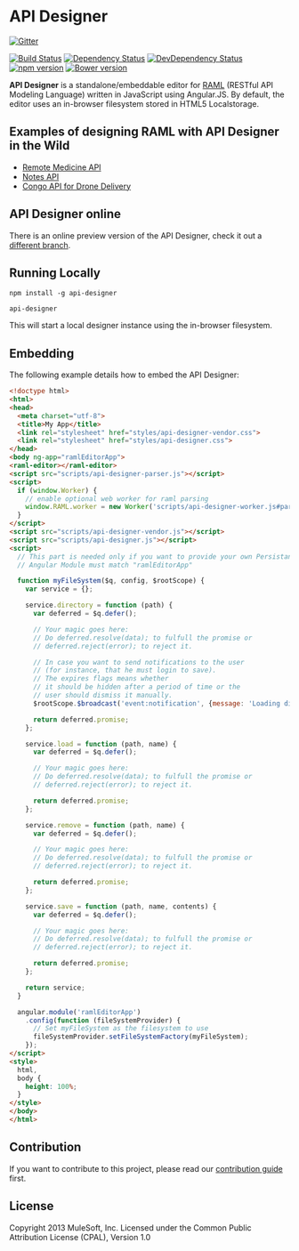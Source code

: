 # API Designer

[![Gitter](https://badges.gitter.im/Join%20Chat.svg)](https://gitter.im/mulesoft/api-designer?utm_source=badge&utm_medium=badge&utm_campaign=pr-badge&utm_content=badge)

[![Build Status](https://travis-ci.org/mulesoft/api-designer.png)](https://travis-ci.org/mulesoft/api-designer)
[![Dependency Status](https://david-dm.org/mulesoft/api-designer.png)](https://david-dm.org/mulesoft/api-designer#info=dependencies)
[![DevDependency Status](https://david-dm.org/mulesoft/api-designer/dev-status.png)](https://david-dm.org/mulesoft/api-designer#info=devDependencies) [![npm version](https://badge.fury.io/js/api-designer.svg)](https://badge.fury.io/js/api-designer) [![Bower version](https://badge.fury.io/bo/api-designer.svg)](https://badge.fury.io/bo/api-designer)

**API Designer** is a standalone/embeddable editor for [RAML](http://raml.org) (RESTful API Modeling Language) written in JavaScript using Angular.JS. By default, the editor uses an in-browser filesystem stored in HTML5 Localstorage.

## Examples of designing RAML with API Designer in the Wild

* [Remote Medicine API](http://static-anypoint-mulesoft-com.s3.amazonaws.com/API_examples_notebooks/raml-design4.html)
* [Notes API](http://static-anypoint-mulesoft-com.s3.amazonaws.com/API_examples_notebooks/raml-design3.html)
* [Congo API for Drone Delivery](http://static-anypoint-mulesoft-com.s3.amazonaws.com/API_examples_notebooks/raml-design2.html)

## API Designer online

There is an online preview version of the API Designer, check it out a [different branch](http://mulesoft.github.io/api-designer/).

## Running Locally

```
npm install -g api-designer

api-designer
```

This will start a local designer instance using the in-browser filesystem.

## Embedding

The following example details how to embed the API Designer:

```html
<!doctype html>
<html>
<head>
  <meta charset="utf-8">
  <title>My App</title>
  <link rel="stylesheet" href="styles/api-designer-vendor.css">
  <link rel="stylesheet" href="styles/api-designer.css">
</head>
<body ng-app="ramlEditorApp">
<raml-editor></raml-editor>
<script src="scripts/api-designer-parser.js"></script>
<script>
  if (window.Worker) {
    // enable optional web worker for raml parsing 
    window.RAML.worker = new Worker('scripts/api-designer-worker.js#parser=./api-designer-parser.js&proxy=/proxy/');
  }
</script>
<script src="scripts/api-designer-vendor.js"></script>
<script src="scripts/api-designer.js"></script>
<script>
  // This part is needed only if you want to provide your own Persistance Implementation
  // Angular Module must match "ramlEditorApp"

  function myFileSystem($q, config, $rootScope) {
    var service = {};

    service.directory = function (path) {
      var deferred = $q.defer();

      // Your magic goes here:
      // Do deferred.resolve(data); to fulfull the promise or
      // deferred.reject(error); to reject it.

      // In case you want to send notifications to the user
      // (for instance, that he must login to save).
      // The expires flags means whether
      // it should be hidden after a period of time or the
      // user should dismiss it manually.
      $rootScope.$broadcast('event:notification', {message: 'Loading directory' + path, expires: true});

      return deferred.promise;
    };

    service.load = function (path, name) {
      var deferred = $q.defer();

      // Your magic goes here:
      // Do deferred.resolve(data); to fulfull the promise or
      // deferred.reject(error); to reject it.

      return deferred.promise;
    };

    service.remove = function (path, name) {
      var deferred = $q.defer();

      // Your magic goes here:
      // Do deferred.resolve(data); to fulfull the promise or
      // deferred.reject(error); to reject it.

      return deferred.promise;
    };

    service.save = function (path, name, contents) {
      var deferred = $q.defer();

      // Your magic goes here:
      // Do deferred.resolve(data); to fulfull the promise or
      // deferred.reject(error); to reject it.

      return deferred.promise;
    };

    return service;
  }

  angular.module('ramlEditorApp')
    .config(function (fileSystemProvider) {
      // Set myFileSystem as the filesystem to use
      fileSystemProvider.setFileSystemFactory(myFileSystem);
    });
</script>
<style>
  html,
  body {
    height: 100%;
  }
</style>
</body>
</html>
```

## Contribution

If you want to contribute to this project, please read our [contribution guide](https://github.com/mulesoft/api-designer/blob/master/CONTRIBUTING.md) first.

## License

Copyright 2013 MuleSoft, Inc. Licensed under the Common Public Attribution License (CPAL), Version 1.0
